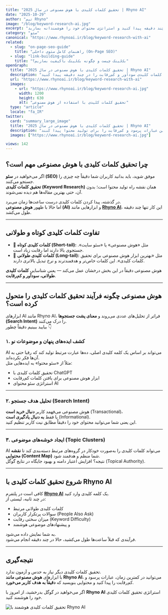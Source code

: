 ```yaml
---
title: "تحقیق کلمات کلیدی با هوش مصنوعی در سال 2025 | Rhyno AI"
date: "2025-10-29"
author: "تیم Rhyno"
image: "/blog/keyword-research-ai.jpg"
excerpt: "یاد بگیرید چگونه با کمک هوش مصنوعی، بهترین کلمات کلیدی را در چند دقیقه پیدا کنید و استراتژی محتوای خود را هوشمندانه بسازید."
category: "سئو"
canonical: "https://www.rhynoai.ir/blog/keyword-research-with-ai"
related:
  - slug: "on-page-seo-guide"
    title: "راهنمای کامل سئوی داخلی (On-Page SEO)"
  - slug: "link-building-guide"
    title: "بک‌لینک چیست و چگونه بک‌لینک باکیفیت بسازیم؟"
openGraph:
  title: "تحقیق کلمات کلیدی با هوش مصنوعی در سال 2025 | Rhyno AI"
  description: "یاد بگیرید چگونه با کمک هوش مصنوعی، بهترین کلمات کلیدی سودآور و کم‌رقابت را در چند دقیقه پیدا کنید."
  url: "https://www.rhynoai.ir/blog/keyword-research-with-ai"
  images:
    - url: "https://www.rhynoai.ir/blog/keyword-research-ai.jpg"
      width: 1200
      height: 630
      alt: "تحقیق کلمات کلیدی با استفاده از هوش مصنوعی"
  type: "article"
  locale: "fa_IR"
twitter:
  card: "summary_large_image"
  title: "تحقیق کلمات کلیدی با هوش مصنوعی در سال 2025 | Rhyno AI"
  description: "کشف کنید که چگونه ابزارهای هوش مصنوعی می‌توانند بهترین عبارات پرسود و کم‌رقابت را برای تولید محتوا پیدا کنند."
  images: ["https://www.rhynoai.ir/blog/keyword-research-ai.jpg"]

views: 142
---
```


## چرا تحقیق کلمات کلیدی با هوش مصنوعی مهم است؟

اگر می‌خواهید در **سئو (SEO)** موفق شوید، باید بدانید کاربران شما دقیقاً چه چیزی را جستجو می‌کنند.  
**تحقیق کلمات کلیدی (Keyword Research)** همان نقشه راه تولید محتوا است؛ بدون آن، حتی بهترین مقاله‌ها هم دیده نمی‌شوند.  

در گذشته، پیدا کردن کلمات کلیدی درست ساعت‌ها زمان می‌برد.  
اما حالا با ظهور **هوش مصنوعی (AI)** و ابزارهایی مانند **[Rhyno AI](https://rhynoai.ir)**، این کار تنها چند دقیقه طول می‌کشد.

---

## تفاوت کلمات کلیدی کوتاه و طولانی

- 🔹 **کلمات کلیدی کوتاه (Short-tail):** مثل «هوش مصنوعی» یا «سئو سایت». جستجوی بالا دارند اما رقابت زیاد است.  
- 🔹 **کلمات کلیدی طولانی (Long-tail):** مثل «بهترین ابزار هوش مصنوعی برای تحقیق کلمات کلیدی». این کلمات خاص‌تر و هدفمندترند و نرخ تبدیل بالاتری دارند.  

هوش مصنوعی دقیقاً در این بخش درخشان عمل می‌کند — یعنی شناسایی **کلمات کلیدی طولانی، سودآور و کم‌رقابت**.

---

## هوش مصنوعی چگونه فرآیند تحقیق کلمات کلیدی را متحول کرده است؟

ابزارهای AI مانند Rhyno AI، فراتر از تحلیل‌های عددی می‌روند و **معنای پشت جستجوها (Search Intent)** را درک می‌کنند.  
بیایید ببینیم دقیقاً چطور 👇

### ۱. کشف ایده‌های پنهان و موضوعات نو
AI می‌تواند بر اساس یک کلمه کلیدی اصلی، ده‌ها عبارت مرتبط تولید کند که رقبا حتی به آن‌ها فکر نکرده‌اند.  
مثلاً از «سئو محتوا» به ایده‌هایی مثل:  
- تحقیق کلمات کلیدی با ChatGPT  
- ابزار هوش مصنوعی برای یافتن کلمات کم‌رقابت  
- استراتژی سئو محتوای AI  

---

### ۲. تحلیل هدف جستجو (Search Intent)
هوش مصنوعی می‌فهمد کاربر **دنبال خرید است** (Transactional)،  
یا فقط **به دنبال یادگیری است** (Informational).  
این یعنی شما می‌توانید محتوای خود را دقیقاً مطابق نیت کاربر تنظیم کنید.

---

### ۳. ایجاد خوشه‌های موضوعی (Topic Clusters)
AI می‌تواند کلمات کلیدی را به‌صورت خودکار در گروه‌های مرتبط دسته‌بندی کند تا **نقشه محتوایی (Content Map)** شما منظم و هدفمند شود.  
نتیجه؟ افزایش اعتبار دامنه و بهبود جایگاه در نتایج گوگل (Topical Authority).

---

## شروع تحقیق کلمات کلیدی با Rhyno AI

کافی است در پلتفرم **[Rhyno AI](https://rhynoai.ir)** یک کلمه کلیدی وارد کنید.  
در چند ثانیه، لیستی از:
- کلمات کلیدی طولانی مرتبط  
- سوالات پرتکرار کاربران (People Also Ask)  
- میزان سختی رقابت (Keyword Difficulty)  
- و پیشنهادهای موضوعی هوشمند  

به شما نمایش داده می‌شود.  
فرآیندی که قبلاً ساعت‌ها طول می‌کشید، حالا در چند دقیقه انجام می‌شود.

---

## نتیجه‌گیری

تحقیق کلمات کلیدی دیگر نیاز به حدس و آزمون ندارد.  
با ابزارهای **هوش مصنوعی مانند Rhyno AI**، می‌توانید در کمترین زمان، عبارات پرسود و کم‌رقابت را پیدا کنید و محتوایی بنویسید که **دقیقاً به هدف کاربر می‌خورد**.  

اگر می‌خواهید در گوگل بدرخشید، از امروز با **Rhyno AI** استراتژی تحقیق کلمات کلیدی خود را هوشمند کنید.

![تحقیق کلمات کلیدی هوشمند با Rhyno AI](/blog/keyword-research-ai.jpg "تحقیق کلمات کلیدی هوشمند با Rhyno AI")

